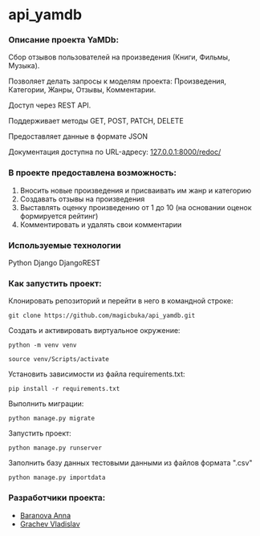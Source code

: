 # api_yamdb

### Описание проекта YaMDb:

Cбор отзывов пользователей на произведения (Книги, Фильмы, Музыка).

Позволяет делать запросы к моделям проекта: Произведения, Категории, Жанры, Отзывы, Комментарии.

Доступ через REST API.

Поддерживает методы GET, POST, PATCH, DELETE

Предоставляет данные в формате JSON

Документация доступна по URL-адресу: [127.0.0.1:8000/redoc/](http://127.0.0.1:8000/redoc/)

### В проекте предоставлена возможность:
   1. Вносить новые произведения и присваивать им жанр и категорию
   2. Создавать отзывы на произведения
   3. Выставлять оценку произведению от 1 до 10 (на основании оценок формируется рейтинг) 
   4. Комментировать и удалять свои комментарии

### Используемые технологии

Python
Django
DjangoREST

### Как запустить проект:

Клонировать репозиторий и перейти в него в командной строке:

```
git clone https://github.com/magicbuka/api_yamdb.git
```

Cоздать и активировать виртуальное окружение:

```
python -m venv venv
```

```
source venv/Scripts/activate
```

Установить зависимости из файла requirements.txt:

```
pip install -r requirements.txt
```

Выполнить миграции:

```
python manage.py migrate
```

Запустить проект:

```
python manage.py runserver
```

Заполнить базу данных тестовыми данными из файлов формата ".csv"

```
python manage.py importdata
```

### Разработчики проекта:
- [Baranova Anna](https://github.com/magicbuka)
- [Grachev Vladislav](https://github.com/grachevvladislav)
